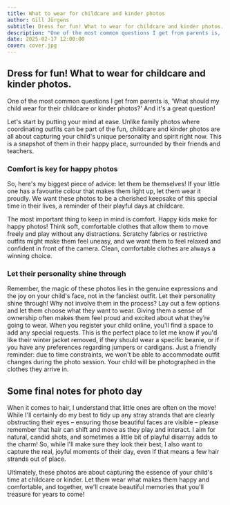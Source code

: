 ```yaml
---
title: What to wear for childcare and kinder photos
author: Gill Jürgens
subtitle: Dress for fun! What to wear for childcare and kinder photos.
description: "One of the most common questions I get from parents is, 'What should my child wear for their childcare or kinder photos?' And it's a great question! Let's start by setting your mind at ease."
date: 2025-02-17 12:00:00
cover: cover.jpg
---
```


## Dress for fun! What to wear for childcare and kinder photos.

One of the most common questions I get from parents is, 'What should my child wear for their childcare or kinder photos?' And it's a great question!

Let's start by putting your mind at ease. Unlike family photos where coordinating outfits can be part of the fun, childcare and kinder photos are all about capturing your child's unique personality and spirit right now. This is a snapshot of them in their happy place, surrounded by their friends and teachers.

### Comfort is key for happy photos

So, here's my biggest piece of advice: let them be themselves! If your little one has a favourite colour that makes them light up, let them wear it proudly. We want these photos to be a cherished keepsake of this special time in their lives, a reminder of their playful days at childcare.

The most important thing to keep in mind is comfort. Happy kids make for happy photos! Think soft, comfortable clothes that allow them to move freely and play without any distractions. Scratchy fabrics or restrictive outfits might make them feel uneasy, and we want them to feel relaxed and confident in front of the camera. Clean, comfortable clothes are always a winning choice.

### Let their personality shine through

Remember, the magic of these photos lies in the genuine expressions and the joy on your child's face, not in the fanciest outfit. Let their personality shine through! Why not involve them in the process? Lay out a few options and let them choose what they want to wear. Giving them a sense of ownership often makes them feel proud and excited about what they’re going to wear.
When you register your child online, you'll find a space to add any special requests. This is the perfect place to let me know if you'd like their winter jacket removed, if they should wear a specific beanie, or if you have any preferences regarding jumpers or cardigans.
Just a friendly reminder: due to time constraints, we won't be able to accommodate outfit changes during the photo session. Your child will be photographed in the clothes they arrive in.

## Some final notes for photo day

When it comes to hair, I understand that little ones are often on the move! While I'll certainly do my best to tidy up any stray strands that are clearly obstructing their eyes – ensuring those beautiful faces are visible – please remember that hair can shift and move as they play and interact. I aim for natural, candid shots, and sometimes a little bit of playful disarray adds to the charm! So, while I'll make sure they look their best, I also want to capture the real, joyful moments of their day, even if that means a few hair strands out of place.

Ultimately, these photos are about capturing the essence of your child's time at childcare or kinder. Let them wear what makes them happy and comfortable, and together, we'll create beautiful memories that you'll treasure for years to come!
